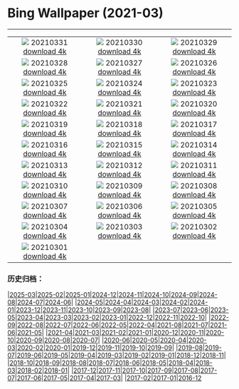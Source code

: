 # Bing Wallpaper (2021-03)
**************
| | | |
|:-:|:-:|:-:|
| ![](https://www.bing.com/th?id=OHR.FooledYa_ZH-CN1264990804_1920x1080.jpg) 20210331 [download 4k](https://www.bing.com/th?id=OHR.FooledYa_ZH-CN1264990804_UHD.jpg) | ![](https://www.bing.com/th?id=OHR.RajaAmpat_ZH-CN2820406309_1920x1080.jpg) 20210330 [download 4k](https://www.bing.com/th?id=OHR.RajaAmpat_ZH-CN2820406309_UHD.jpg) | ![](https://www.bing.com/th?id=OHR.SwordFern_ZH-CN2589382288_1920x1080.jpg) 20210329 [download 4k](https://www.bing.com/th?id=OHR.SwordFern_ZH-CN2589382288_UHD.jpg) |
| ![](https://www.bing.com/th?id=OHR.Reynisfjara_ZH-CN2125000937_1920x1080.jpg) 20210328 [download 4k](https://www.bing.com/th?id=OHR.Reynisfjara_ZH-CN2125000937_UHD.jpg) | ![](https://www.bing.com/th?id=OHR.LlanberisSlate_ZH-CN1977606783_1920x1080.jpg) 20210327 [download 4k](https://www.bing.com/th?id=OHR.LlanberisSlate_ZH-CN1977606783_UHD.jpg) | ![](https://www.bing.com/th?id=OHR.MadHares_ZH-CN1754336550_1920x1080.jpg) 20210326 [download 4k](https://www.bing.com/th?id=OHR.MadHares_ZH-CN1754336550_UHD.jpg) |
| ![](https://www.bing.com/th?id=OHR.MTCradle_ZH-CN1573998424_1920x1080.jpg) 20210325 [download 4k](https://www.bing.com/th?id=OHR.MTCradle_ZH-CN1573998424_UHD.jpg) | ![](https://www.bing.com/th?id=OHR.LakeWinnipeg_ZH-CN0984485385_1920x1080.jpg) 20210324 [download 4k](https://www.bing.com/th?id=OHR.LakeWinnipeg_ZH-CN0984485385_UHD.jpg) | ![](https://www.bing.com/th?id=OHR.HumpbackMom_ZH-CN0218207583_1920x1080.jpg) 20210323 [download 4k](https://www.bing.com/th?id=OHR.HumpbackMom_ZH-CN0218207583_UHD.jpg) |
| ![](https://www.bing.com/th?id=OHR.LoftedMadagascar_ZH-CN0062899981_1920x1080.jpg) 20210322 [download 4k](https://www.bing.com/th?id=OHR.LoftedMadagascar_ZH-CN0062899981_UHD.jpg) | ![](https://www.bing.com/th?id=OHR.JouxFog_ZH-CN9947036409_1920x1080.jpg) 20210321 [download 4k](https://www.bing.com/th?id=OHR.JouxFog_ZH-CN9947036409_UHD.jpg) | ![](https://www.bing.com/th?id=OHR.HallesWood_ZH-CN9790575479_1920x1080.jpg) 20210320 [download 4k](https://www.bing.com/th?id=OHR.HallesWood_ZH-CN9790575479_UHD.jpg) |
| ![](https://www.bing.com/th?id=OHR.ParnidisSundial_ZH-CN9575177836_1920x1080.jpg) 20210319 [download 4k](https://www.bing.com/th?id=OHR.ParnidisSundial_ZH-CN9575177836_UHD.jpg) | ![](https://www.bing.com/th?id=OHR.MagneticIsland_ZH-CN9302186671_1920x1080.jpg) 20210318 [download 4k](https://www.bing.com/th?id=OHR.MagneticIsland_ZH-CN9302186671_UHD.jpg) | ![](https://www.bing.com/th?id=OHR.MtEtna_ZH-CN9127683040_1920x1080.jpg) 20210317 [download 4k](https://www.bing.com/th?id=OHR.MtEtna_ZH-CN9127683040_UHD.jpg) |
| ![](https://www.bing.com/th?id=OHR.Inisheer_ZH-CN9014668825_1920x1080.jpg) 20210316 [download 4k](https://www.bing.com/th?id=OHR.Inisheer_ZH-CN9014668825_UHD.jpg) | ![](https://www.bing.com/th?id=OHR.BifengxiaPanda_ZH-CN8879969527_1920x1080.jpg) 20210315 [download 4k](https://www.bing.com/th?id=OHR.BifengxiaPanda_ZH-CN8879969527_UHD.jpg) | ![](https://www.bing.com/th?id=OHR.MassapequaOwl_ZH-CN8747028921_1920x1080.jpg) 20210314 [download 4k](https://www.bing.com/th?id=OHR.MassapequaOwl_ZH-CN8747028921_UHD.jpg) |
| ![](https://www.bing.com/th?id=OHR.LyonAstronomical_ZH-CN8601552487_1920x1080.jpg) 20210313 [download 4k](https://www.bing.com/th?id=OHR.LyonAstronomical_ZH-CN8601552487_UHD.jpg) | ![](https://www.bing.com/th?id=OHR.Rhododendron_ZH-CN8481644646_1920x1080.jpg) 20210312 [download 4k](https://www.bing.com/th?id=OHR.Rhododendron_ZH-CN8481644646_UHD.jpg) | ![](https://www.bing.com/th?id=OHR.EibseeSpring_ZH-CN8314763420_1920x1080.jpg) 20210311 [download 4k](https://www.bing.com/th?id=OHR.EibseeSpring_ZH-CN8314763420_UHD.jpg) |
| ![](https://www.bing.com/th?id=OHR.CapePerpetua_ZH-CN4150223705_1920x1080.jpg) 20210310 [download 4k](https://www.bing.com/th?id=OHR.CapePerpetua_ZH-CN4150223705_UHD.jpg) | ![](https://www.bing.com/th?id=OHR.HinterseeRamsau_ZH-CN4043630556_1920x1080.jpg) 20210309 [download 4k](https://www.bing.com/th?id=OHR.HinterseeRamsau_ZH-CN4043630556_UHD.jpg) | ![](https://www.bing.com/th?id=OHR.RollingHills_ZH-CN3969739987_1920x1080.jpg) 20210308 [download 4k](https://www.bing.com/th?id=OHR.RollingHills_ZH-CN3969739987_UHD.jpg) |
| ![](https://www.bing.com/th?id=OHR.LoganClouds_ZH-CN3900647104_1920x1080.jpg) 20210307 [download 4k](https://www.bing.com/th?id=OHR.LoganClouds_ZH-CN3900647104_UHD.jpg) | ![](https://www.bing.com/th?id=OHR.Wakodahatchee_ZH-CN3806840538_1920x1080.jpg) 20210306 [download 4k](https://www.bing.com/th?id=OHR.Wakodahatchee_ZH-CN3806840538_UHD.jpg) | ![](https://www.bing.com/th?id=OHR.PadarIsland_ZH-CN3753026244_1920x1080.jpg) 20210305 [download 4k](https://www.bing.com/th?id=OHR.PadarIsland_ZH-CN3753026244_UHD.jpg) |
| ![](https://www.bing.com/th?id=OHR.MinasdeRioTinto_ZH-CN3632728092_1920x1080.jpg) 20210304 [download 4k](https://www.bing.com/th?id=OHR.MinasdeRioTinto_ZH-CN3632728092_UHD.jpg) | ![](https://www.bing.com/th?id=OHR.Comma_ZH-CN3584865247_1920x1080.jpg) 20210303 [download 4k](https://www.bing.com/th?id=OHR.Comma_ZH-CN3584865247_UHD.jpg) | ![](https://www.bing.com/th?id=OHR.WWDLions_ZH-CN3506997987_1920x1080.jpg) 20210302 [download 4k](https://www.bing.com/th?id=OHR.WWDLions_ZH-CN3506997987_UHD.jpg) |
| ![](https://www.bing.com/th?id=OHR.VolcanoLlaima_ZH-CN3436127573_1920x1080.jpg) 20210301 [download 4k](https://www.bing.com/th?id=OHR.VolcanoLlaima_ZH-CN3436127573_UHD.jpg) |  |  |

### 历史归档：

|[2025-03](/../2025-03/2025-03.md)|[2025-02](/../2025-02/2025-02.md)|[2025-01](/../2025-01/2025-01.md)|[2024-12](/../2024-12/2024-12.md)|[2024-11](/../2024-11/2024-11.md)|[2024-10](/../2024-10/2024-10.md)|[2024-09](/../2024-09/2024-09.md)|[2024-08](/../2024-08/2024-08.md)|[2024-07](/../2024-07/2024-07.md)|[2024-06](/../2024-06/2024-06.md)|
|[2024-05](/../2024-05/2024-05.md)|[2024-04](/../2024-04/2024-04.md)|[2024-03](/../2024-03/2024-03.md)|[2024-02](/../2024-02/2024-02.md)|[2024-01](/../2024-01/2024-01.md)|[2023-12](/../2023-12/2023-12.md)|[2023-11](/../2023-11/2023-11.md)|[2023-10](/../2023-10/2023-10.md)|[2023-09](/../2023-09/2023-09.md)|[2023-08](/../2023-08/2023-08.md)|
|[2023-07](/../2023-07/2023-07.md)|[2023-06](/../2023-06/2023-06.md)|[2023-05](/../2023-05/2023-05.md)|[2023-04](/../2023-04/2023-04.md)|[2023-03](/../2023-03/2023-03.md)|[2023-02](/../2023-02/2023-02.md)|[2023-01](/../2023-01/2023-01.md)|[2022-12](/../2022-12/2022-12.md)|[2022-11](/../2022-11/2022-11.md)|[2022-10](/../2022-10/2022-10.md)|
|[2022-09](/../2022-09/2022-09.md)|[2022-08](/../2022-08/2022-08.md)|[2022-07](/../2022-07/2022-07.md)|[2022-06](/../2022-06/2022-06.md)|[2022-05](/../2022-05/2022-05.md)|[2022-04](/../2022-04/2022-04.md)|[2021-08](/../2021-08/2021-08.md)|[2021-07](/../2021-07/2021-07.md)|[2021-06](/../2021-06/2021-06.md)|[2021-05](/../2021-05/2021-05.md)|
|[2021-04](/../2021-04/2021-04.md)|[2021-03](/2021-03.md)|[2021-02](/../2021-02/2021-02.md)|[2021-01](/../2021-01/2021-01.md)|[2020-12](/../2020-12/2020-12.md)|[2020-11](/../2020-11/2020-11.md)|[2020-10](/../2020-10/2020-10.md)|[2020-09](/../2020-09/2020-09.md)|[2020-08](/../2020-08/2020-08.md)|[2020-07](/../2020-07/2020-07.md)|
|[2020-06](/../2020-06/2020-06.md)|[2020-05](/../2020-05/2020-05.md)|[2020-04](/../2020-04/2020-04.md)|[2020-03](/../2020-03/2020-03.md)|[2020-02](/../2020-02/2020-02.md)|[2020-01](/../2020-01/2020-01.md)|[2019-12](/../2019-12/2019-12.md)|[2019-11](/../2019-11/2019-11.md)|[2019-10](/../2019-10/2019-10.md)|[2019-09](/../2019-09/2019-09.md)|
|[2019-08](/../2019-08/2019-08.md)|[2019-07](/../2019-07/2019-07.md)|[2019-06](/../2019-06/2019-06.md)|[2019-05](/../2019-05/2019-05.md)|[2019-04](/../2019-04/2019-04.md)|[2019-03](/../2019-03/2019-03.md)|[2019-02](/../2019-02/2019-02.md)|[2019-01](/../2019-01/2019-01.md)|[2018-12](/../2018-12/2018-12.md)|[2018-11](/../2018-11/2018-11.md)|
|[2018-10](/../2018-10/2018-10.md)|[2018-09](/../2018-09/2018-09.md)|[2018-08](/../2018-08/2018-08.md)|[2018-07](/../2018-07/2018-07.md)|[2018-06](/../2018-06/2018-06.md)|[2018-05](/../2018-05/2018-05.md)|[2018-04](/../2018-04/2018-04.md)|[2018-03](/../2018-03/2018-03.md)|[2018-02](/../2018-02/2018-02.md)|[2018-01](/../2018-01/2018-01.md)|
|[2017-12](/../2017-12/2017-12.md)|[2017-11](/../2017-11/2017-11.md)|[2017-10](/../2017-10/2017-10.md)|[2017-09](/../2017-09/2017-09.md)|[2017-08](/../2017-08/2017-08.md)|[2017-07](/../2017-07/2017-07.md)|[2017-06](/../2017-06/2017-06.md)|[2017-05](/../2017-05/2017-05.md)|[2017-04](/../2017-04/2017-04.md)|[2017-03](/../2017-03/2017-03.md)|
|[2017-02](/../2017-02/2017-02.md)|[2017-01](/../2017-01/2017-01.md)|[2016-12](/../2016-12/2016-12.md)